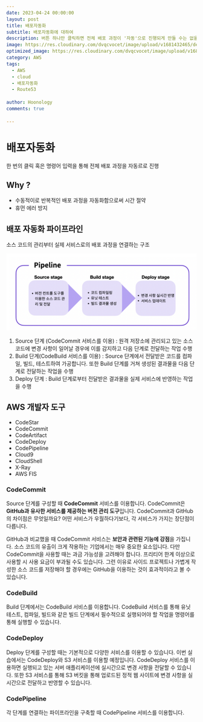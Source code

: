 ```yaml
---
date: 2023-04-24 00:00:00
layout: post
title: 배포자동화
subtitle: 배포자동화에 대하여
description: 버튼 하나만 클릭하면 전체 배포 과정이 '자동'으로 진행되게 만들 수는 없을까요?
image: https://res.cloudinary.com/dvqcvocet/image/upload/v1681432465/dev-jeans_%E1%84%87%E1%85%A9%E1%86%A8%E1%84%89%E1%85%A1%E1%84%87%E1%85%A9%E1%86%AB_y5n0eh.png
optimized_image: https://res.cloudinary.com/dvqcvocet/image/upload/v1681432465/dev-jeans_%E1%84%87%E1%85%A9%E1%86%A8%E1%84%89%E1%85%A1%E1%84%87%E1%85%A9%E1%86%AB_y5n0eh.png 
category: AWS
tags:
  - AWS
  - cloud
  - 배포자동화
  - Route53 

author: Hoonology
comments: true

---
```


# 배포자동화
한 번의 클릭 혹은 명령어 입력을 통해 전체 배포 과정을 자동르로 진행

## Why ?
- 수동적이로 반복적인 배포 과정을 자동화함으로써 시간 절약
- 휴먼 에러 방지

## 배포 자동화 파이프라인
소스 코드의 관리부터 실제 서비스로의 배포 과정을 연결하는 구조

![파이프라인](/assets/img/AWS/pipeline.png)

1. Source 단계 (CodeCommit 서비스를 이용) : 원격 저장소에 관리되고 있는 소스 코드에 변경 사항이 일어날 경우에 이를 감지하고 다음 단계로 전달하는 작업 수행
2. Build 단계(CodeBuild 서비스를 이용) : Source 단계에서 전달받은 코드를 컴파일, 빌드, 테스트하여 가공합니다. 또한 Build 단계를 거쳐 생성된 결과물을 다음 단계로 전달하는 작업을 수행
3. Deploy 단계 : Build 단계로부터 전달받은 결과물을 실제 서비스에 반영하는 작업을 수행

## AWS 개발자 도구
- CodeStar
- CodeCommit
- CodeArtifact
- CodeDeploy
- CodePipeline
- Cloud9
- CloudShell
- X-Ray
- AWS FIS


### CodeCommit
Source 단계를 구성할 때 **CodeCommit** 서비스를 이용합니다. CodeCommit은 **GitHub과 유사한 서비스를 제공하는 버전 관리 도구**입니다. CodeCommit과 GitHub의 차이점은 무엇일까요? 어떤 서비스가 우월하다기보다, 각 서비스가 가지는 장단점이 다릅니다.

GitHub과 비교했을 때 CodeCommit 서비스는 **보안과 관련된 기능에 강점**을 가집니다. 소스 코드의 유출이 크게 작용하는 기업에서는 매우 중요한 요소입니다. 다만 CodeCommit을 사용할 때는 과금 가능성을 고려해야 합니다. 프리티어 한계 이상으로 사용할 시 사용 요금이 부과될 수도 있습니다. 그런 이유로 사이드 프로젝트나 가볍게 작성한 소스 코드를 저장해야 할 경우에는 GitHub을 이용하는 것이 효과적이라고 볼 수 있습니다.

### CodeBuild
Build 단계에서는 CodeBuild 서비스를 이용합니다. CodeBuild 서비스를 통해 유닛 테스트, 컴파일, 빌드와 같은 빌드 단계에서 필수적으로 실행되어야 할 작업을 명령어를 통해 실행할 수 있습니다.

### CodeDeploy
Deploy 단계를 구성할 때는 기본적으로 다양한 서비스를 이용할 수 있습니다. 이번 실습에서는 CodeDeploy와 S3 서비스를 이용할 예정입니다. CodeDeploy 서비스를 이용하면 실행되고 있는 서버 애플리케이션에 실시간으로 변경 사항을 전달할 수 있습니다. 또한 S3 서비스를 통해 S3 버킷을 통해 업로드된 정적 웹 사이트에 변경 사항을 실시간으로 전달하고 반영할 수 있습니다.

### CodePipeline
각 단계를 연결하는 파이프라인을 구축할 때 CodePipeline 서비스를 이용합니다.

